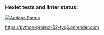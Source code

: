 ### Hexlet tests and linter status:
[![Actions Status](https://github.com/JLesn/python-project-52/actions/workflows/hexlet-check.yml/badge.svg)](https://github.com/JLesn/python-project-52/actions)


https://python-project-52-tyq6.onrender.com
